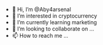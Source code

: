 - 👋 Hi, I’m @Aby4arsenal
- 👀 I’m interested in cryptocurrency
- 🌱 I’m currently learning marketing
- 💞️ I’m looking to collaborate on ...
- 📫 How to reach me ...

<!---
Aby4arsenal/Aby4arsenal is a ✨ special ✨ repository because its `README.md` (this file) appears on your GitHub profile.
You can click the Preview link to take a look at your changes.
--->
